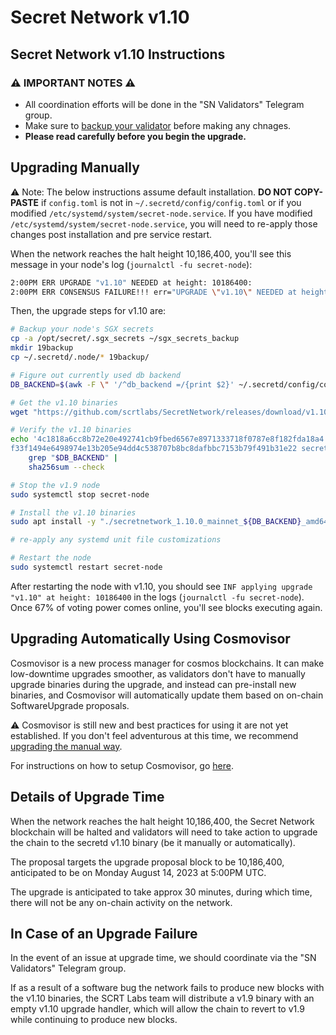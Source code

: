 # Secret Network v1.10

## Secret Network v1.10 Instructions <a href="#secret-network-v1-10-upgrade-instructions" id="secret-network-v1-10-upgrade-instructions"></a>

### ⚠️ IMPORTANT NOTES ⚠️ <a href="#important-notes" id="important-notes"></a>

- All coordination efforts will be done in the "SN Validators" Telegram group.
- Make sure to [backup your validator](../node-runners/best-practices/validator-backup.md) before making any chnages.
- **Please read carefully before you begin the upgrade.**

## Upgrading Manually <a href="#upgrading-manually" id="upgrading-manually"></a>

:warning: Note: The below instructions assume default installation. **DO NOT COPY-PASTE** if `config.toml` is not in `~/.secretd/config/config.toml` or if you modified `/etc/systemd/system/secret-node.service`. If you have modified `/etc/systemd/system/secret-node.service`, you will need to re-apply those changes post installation and pre service restart.

When the network reaches the halt height 10,186,400, you'll see this message in your node's log (`journalctl -fu secret-node`):

```bash
2:00PM ERR UPGRADE "v1.10" NEEDED at height: 10186400:
2:00PM ERR CONSENSUS FAILURE!!! err="UPGRADE \"v1.10\" NEEDED at height: 10186400
```

Then, the upgrade steps for v1.10 are:

```bash
# Backup your node's SGX secrets
cp -a /opt/secret/.sgx_secrets ~/sgx_secrets_backup
mkdir 19backup
cp ~/.secretd/.node/* 19backup/

# Figure out currently used db backend
DB_BACKEND=$(awk -F \" '/^db_backend =/{print $2}' ~/.secretd/config/config.toml)

# Get the v1.10 binaries
wget "https://github.com/scrtlabs/SecretNetwork/releases/download/v1.10.0/secretnetwork_1.10.0_mainnet_${DB_BACKEND}_amd64.deb"

# Verify the v1.10 binaries
echo '4c1818a6cc8b72e20e492741cb9fbed6567e8971333718f0787e8f182fda18a4 secretnetwork_1.10.0_mainnet_goleveldb_amd64.deb
f33f1494e6498974e13b205e94dd4c538707b8bc8dafbbc7153b79f491b31e22 secretnetwork_1.10.0_mainnet_rocksdb_amd64.deb' |
    grep "$DB_BACKEND" |
    sha256sum --check

# Stop the v1.9 node
sudo systemctl stop secret-node

# Install the v1.10 binaries
sudo apt install -y "./secretnetwork_1.10.0_mainnet_${DB_BACKEND}_amd64.deb"

# re-apply any systemd unit file customizations

# Restart the node
sudo systemctl restart secret-node
```

After restarting the node with v1.10, you should see `INF applying upgrade "v1.10" at height: 10186400` in the logs (`journalctl -fu secret-node`). Once 67% of voting power comes online, you'll see blocks executing again.

## Upgrading Automatically Using Cosmovisor <a href="#upgrading-automatically-using-cosmovisor" id="upgrading-automatically-using-cosmovisor"></a>

Cosmovisor is a new process manager for cosmos blockchains. It can make low-downtime upgrades smoother, as validators don't have to manually upgrade binaries during the upgrade, and instead can pre-install new binaries, and Cosmovisor will automatically update them based on on-chain SoftwareUpgrade proposals.

⚠️ Cosmovisor is still new and best practices for using it are not yet established. If you don't feel adventurous at this time, we recommend [upgrading the manual way](#upgrading-manually).

For instructions on how to setup Cosmovisor, go [here](cosmovisor.md).

## Details of Upgrade Time <a href="#details-of-upgrade-time" id="details-of-upgrade-time"></a>

When the network reaches the halt height 10,186,400, the Secret Network blockchain will be halted and validators will need to take action to upgrade the chain to the secretd v1.10 binary (be it manually or automatically).

The proposal targets the upgrade proposal block to be 10,186,400, anticipated to be on Monday August 14, 2023 at 5:00PM UTC.

The upgrade is anticipated to take approx 30 minutes, during which time, there will not be any on-chain activity on the network.

## In Case of an Upgrade Failure <a href="#in-case-of-an-upgrade-failure" id="in-case-of-an-upgrade-failure"></a>

In the event of an issue at upgrade time, we should coordinate via the "SN Validators" Telegram group.

If as a result of a software bug the network fails to produce new blocks with the v1.10 binaries, the SCRT Labs team will distribute a v1.9 binary with an empty v1.10 upgrade handler, which will allow the chain to revert to v1.9 while continuing to produce new blocks.

